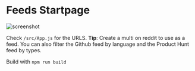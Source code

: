 # Feeds Startpage 

![screenshot](https://i.imgur.com/yU3TXUJ.png)

Check `/src/App.js` for the URLS. **Tip**: Create a multi on reddit to use as a feed. You can also filter the Github feed by language and the Product Hunt feed by types.

Build with `npm run build`
